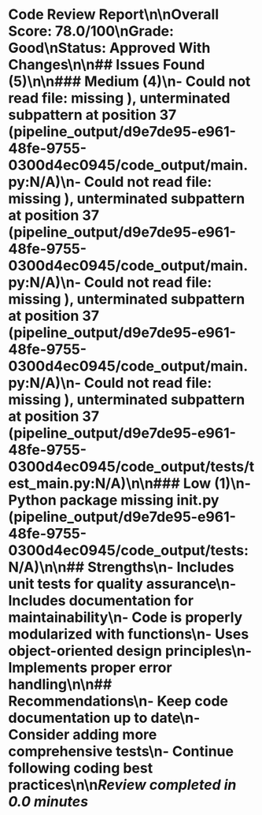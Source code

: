 # Code Review Report\n\n**Overall Score:** 78.0/100\n**Grade:** Good\n**Status:** Approved With Changes\n\n## Issues Found (5)\n\n### Medium (4)\n- Could not read file: missing ), unterminated subpattern at position 37 (pipeline_output/d9e7de95-e961-48fe-9755-0300d4ec0945/code_output/main.py:N/A)\n- Could not read file: missing ), unterminated subpattern at position 37 (pipeline_output/d9e7de95-e961-48fe-9755-0300d4ec0945/code_output/main.py:N/A)\n- Could not read file: missing ), unterminated subpattern at position 37 (pipeline_output/d9e7de95-e961-48fe-9755-0300d4ec0945/code_output/main.py:N/A)\n- Could not read file: missing ), unterminated subpattern at position 37 (pipeline_output/d9e7de95-e961-48fe-9755-0300d4ec0945/code_output/tests/test_main.py:N/A)\n\n### Low (1)\n- Python package missing __init__.py (pipeline_output/d9e7de95-e961-48fe-9755-0300d4ec0945/code_output/tests:N/A)\n\n## Strengths\n- Includes unit tests for quality assurance\n- Includes documentation for maintainability\n- Code is properly modularized with functions\n- Uses object-oriented design principles\n- Implements proper error handling\n\n## Recommendations\n- Keep code documentation up to date\n- Consider adding more comprehensive tests\n- Continue following coding best practices\n\n*Review completed in 0.0 minutes*